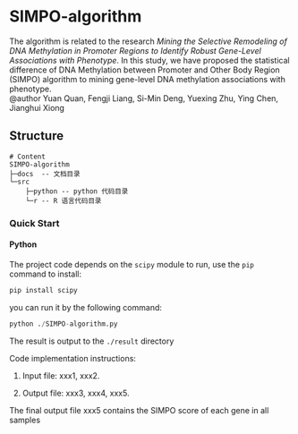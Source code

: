 # SIMPO-algorithm
The algorithm is related to the research *Mining the Selective Remodeling of DNA Methylation in Promoter Regions to Identify Robust Gene-Level Associations with Phenotype*. In this study, we have proposed the statistical difference of DNA Methylation between Promoter and Other Body Region (SIMPO) algorithm to mining gene-level DNA methylation associations with phenotype.</br>
@author Yuan Quan, Fengji Liang, Si-Min Deng, Yuexing Zhu, Ying Chen, Jianghui Xiong

## Structure

```
# Content
SIMPO-algorithm
├─docs  -- 文档目录
└─src
    ├─python -- python 代码目录
	└─r -- R 语言代码目录
```

### Quick Start

#### Python

The project code depends on the `scipy` module to run, use the `pip` command to install:

```python
pip install scipy
```

you can run it by the following command:

```python
python ./SIMPO-algorithm.py
```

The result is output to the `./result` directory



Code implementation instructions:

1. Input file: xxx1, xxx2.

2. Output file: xxx3, xxx4, xxx5.

The final output file xxx5 contains the SIMPO score of each gene in all samples
   

   

   



